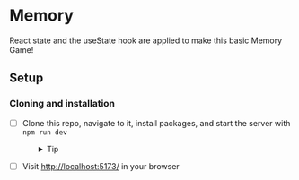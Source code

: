 # Memory

React state and the useState hook are applied to make this basic Memory Game!

## Setup

### Cloning and installation

- [ ] Clone this repo, navigate to it, install packages, and start the server with `npm run dev`
  <details style="padding-left: 2em">
    <summary>Tip</summary>

  ```sh
  cd memory
  npm i
  npm run dev
  ```

  </details>

- [ ] Visit [http://localhost:5173/](http://localhost:5173/) in your browser


